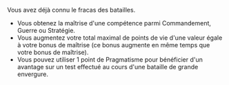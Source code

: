 ﻿---
id: general_feats_fr.md#vétéran
name: Vétéran
---

Vous avez déjà connu le fracas des batailles.

* Vous obtenez la maîtrise d'une compétence parmi Commandement, Guerre ou Stratégie.
* Vous augmentez votre total maximal de points de vie d'une valeur égale à votre bonus de maîtrise (ce bonus augmente en même temps que votre bonus de maîtrise).
* Vous pouvez utiliser 1 point de Pragmatisme pour bénéficier d'un avantage sur un test effectué au cours d'une bataille de grande envergure.

